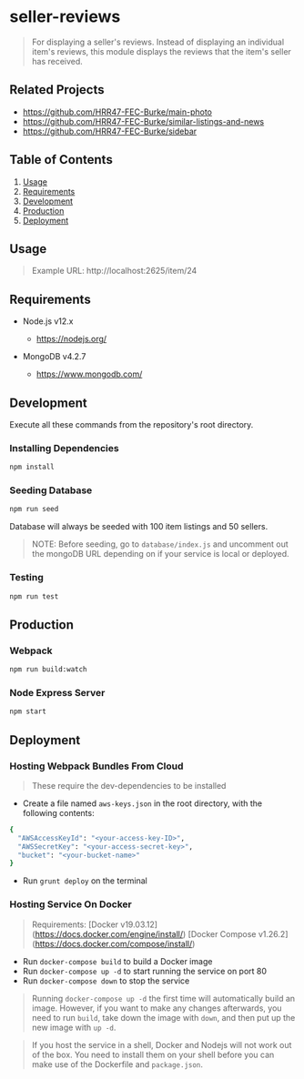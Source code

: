 # seller-reviews
> For displaying a seller's reviews. Instead of displaying an individual item's reviews, this module displays the reviews that the item's seller has received.

## Related Projects

  - https://github.com/HRR47-FEC-Burke/main-photo
  - https://github.com/HRR47-FEC-Burke/similar-listings-and-news
  - https://github.com/HRR47-FEC-Burke/sidebar

## Table of Contents

1. [Usage](#Usage)
2. [Requirements](#Requirements)
3. [Development](#Development)
4. [Production](#Production)
5. [Deployment](#Deployment)

## Usage
> Example URL: http://localhost:2625/item/24

## Requirements

- Node.js v12.x
  - https://nodejs.org/

- MongoDB v4.2.7
  - https://www.mongodb.com/

## Development

Execute all these commands from the repository's root directory.

### Installing Dependencies

```sh
npm install
```

### Seeding Database

```sh
npm run seed
```

Database will always be seeded with 100 item listings and 50 sellers.

> NOTE: Before seeding, go to ```database/index.js``` and uncomment out
> the mongoDB URL depending on if your service is local or deployed.

### Testing

```sh
npm run test
```

## Production

### Webpack

```sh
npm run build:watch
```

### Node Express Server

```sh
npm start
```

## Deployment

### Hosting Webpack Bundles From Cloud
> These require the dev-dependencies to be installed

- Create a file named ```aws-keys.json``` in the root directory, with the following contents:
```sh
{
  "AWSAccessKeyId": "<your-access-key-ID>",
  "AWSSecretKey": "<your-access-secret-key>",
  "bucket": "<your-bucket-name>"
}
```

- Run ```grunt deploy``` on the terminal

### Hosting Service On Docker
> Requirements:
> [Docker v19.03.12] (https://docs.docker.com/engine/install/)
> [Docker Compose v1.26.2] (https://docs.docker.com/compose/install/)

- Run ```docker-compose build``` to build a Docker image
- Run ```docker-compose up -d``` to start running the service on port 80
- Run ```docker-compose down``` to stop the service

> Running ```docker-compose up -d``` the first time will automatically build an image.
> However, if you want to make any changes afterwards, you need to run ```build```,
> take down the image with ```down```, and then put up the new image with ```up -d```.

> If you host the service in a shell, Docker and Nodejs will not work out of the box.
> You need to install them on your shell before you can make use of the Dockerfile and ```package.json```.
